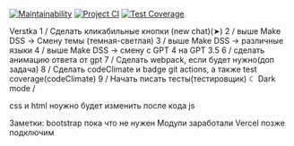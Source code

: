 [![Maintainability](https://api.codeclimate.com/v1/badges/679f259b7ebe9fead8c8/maintainability)](https://codeclimate.com/github/21Ner04/Dream_Squad_Six_/maintainability)
[![Project CI](https://github.com/21Ner04/Dream_Squad_Six_/actions/workflows/projectCI.yml/badge.svg)](https://github.com/21Ner04/Dream_Squad_Six_/actions/workflows/projectCI.yml)
[![Test Coverage](https://api.codeclimate.com/v1/badges/679f259b7ebe9fead8c8/test_coverage)](https://codeclimate.com/github/21Ner04/Dream_Squad_Six_/test_coverage)

Verstka
1 / Сделать кликабильные кнопки (new chat)(➤)
2 / выше Make DSS -> Смену темы (темная-светлая)
3 / выше Make DSS -> различные языки
4 / выше Make DSS -> смену с GPT 4 на GPT 3.5
6 / сделать анимацию ответа от gpt
7 / Сделать webpack, если будет нужно(доп задача)
8 / Сделать codeClimate и badge git actions, а также test coverage(codeClimate)
9 / Начать писать тесты(тестировщик)
☾ Dark mode /


css и html ноужно будет изменить после кода js

Заметки:
bootstrap пока что не нужен
Модули заработали
Vercel позже подключим